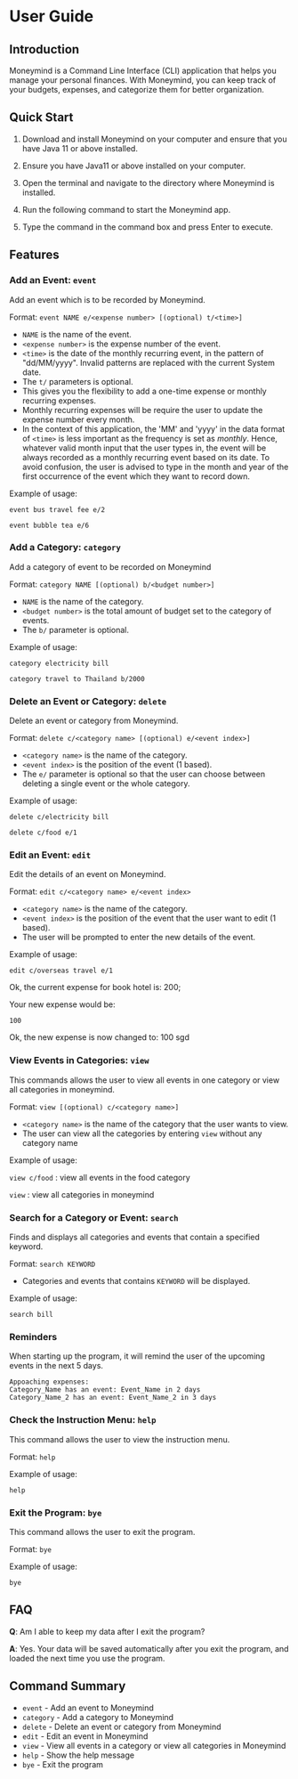 # User Guide

## Introduction

Moneymind is a Command Line Interface (CLI) application that 
helps you manage your personal finances. 
With Moneymind, you can keep track of your budgets, 
expenses, and categorize them for better organization.

## Quick Start

1. Download and install Moneymind on your computer and ensure that you have Java 11 or above installed.

2. Ensure you have Java11 or above installed on your computer.

3. Open the terminal and navigate to the directory where Moneymind is installed.

4. Run the following command to start the Moneymind app.

5. Type the command in the command box and press Enter to execute.

## Features 

### Add an Event: `event`
Add an event which is to be recorded by Moneymind.

Format: `event NAME e/<expense number> [(optional) t/<time>]`

* `NAME` is the name of the event.
* `<expense number>` is the expense number of the event.
* `<time>` is the date of the monthly recurring event, in the pattern of "dd/MM/yyyy". 
Invalid patterns are replaced with the current System date.
* The `t/` parameters is optional.
* This gives you the flexibility to add a one-time expense or monthly recurring expenses.
* Monthly recurring expenses will be require the user to update the expense number every month.
* In the context of this application, the 'MM' and 'yyyy' in the data format of `<time>` is less important
as the frequency is set as *monthly*. Hence, whatever valid month input that the user types
in, the event will be always recorded as a monthly recurring event based on its date.
To avoid confusion, the user is advised to type in the month and year of the first occurrence of the event
which they want to record down.

Example of usage:

`event bus travel fee e/2`

`event bubble tea e/6`

### Add a Category: `category`

Add a category of event  to be recorded on Moneymind

Format: `category NAME [(optional) b/<budget number>]`

* `NAME` is the name of the category.
* `<budget number>` is the total amount of budget 
set to the category of events.
* The `b/` parameter is optional.

Example of usage:

`category electricity bill`

`category travel to Thailand b/2000`

### Delete an Event or Category: `delete`

Delete an event or category from Moneymind.

Format: `delete c/<category name> [(optional) e/<event index>]`

* `<category name>` is the name of the category.
* `<event index>` is the position of the event (1 based).
* The `e/` parameter is optional so that the user can choose between deleting a single event or the whole category.

Example of usage:

`delete c/electricity bill`

`delete c/food e/1`

### Edit an Event: `edit`

Edit the details of an event on Moneymind.

Format: `edit c/<category name> e/<event index> `

* `<category name>` is the name of the category.
* `<event index>` is the position of the event that the user want to edit (1 based).
* The user will be prompted to enter the new details of the event.

Example of usage:

`edit c/overseas travel e/1`

Ok, the current expense for book hotel is: 200;

Your new expense would be:

`100`

Ok, the new expense is now changed to: 100 sgd

### View Events in Categories: `view`

This commands allows the user to view all events in one category or view all categories in moneymind.

Format: `view [(optional) c/<category name>]`

* `<category name>` is the name of the category that the user wants to view.
* The user can view all the categories by entering `view` without any category name

Example of usage:

`view c/food` : view all events in the food category

`view` : view all categories in moneymind

### Search for a Category or Event: `search`

Finds and displays all categories and events that contain a specified keyword.

Format: `search KEYWORD`

* Categories and events that contains `KEYWORD` will be displayed.

Example of usage:

`search bill`

### Reminders

When starting up the program, it will remind the user of the 
upcoming events in the next 5 days.

`Appoaching expenses:`<br>
`Category_Name has an event: Event_Name in 2 days`<br>
`Category_Name_2 has an event: Event_Name_2 in 3 days`<br>

### Check the Instruction Menu: `help`

This command allows the user to view the instruction menu.

Format: `help`

Example of usage:

`help`

### Exit the Program: `bye`

This command allows the user to exit the program.

Format: `bye`

Example of usage:

`bye`

## FAQ

**Q**: Am I able to keep my data after I exit the program?

**A**: Yes. Your data will be saved automatically after you exit the program, and loaded the next time you use the program.

## Command Summary

* `event` - Add an event to Moneymind
* `category` - Add a category to Moneymind
* `delete` - Delete an event or category from Moneymind
* `edit` - Edit an event in Moneymind
* `view` - View all events in a category or view all categories in Moneymind
* `help` - Show the help message
* `bye` - Exit the program
